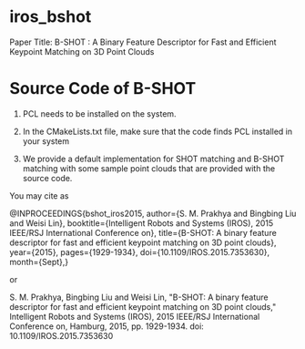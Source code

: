 # iros_bshot

Paper Title: B-SHOT : A Binary Feature Descriptor for Fast and Efficient Keypoint Matching on 3D Point Clouds

# Source Code of B-SHOT

1. PCL needs to be installed on the system.

2. In the CMakeLists.txt file, make sure that the code finds PCL installed in your system

3. We provide a default implementation for SHOT matching and B-SHOT matching with some sample point clouds that are provided with the source code.


You may cite as

@INPROCEEDINGS{bshot_iros2015, 
author={S. M. Prakhya and Bingbing Liu and Weisi Lin}, 
booktitle={Intelligent Robots and Systems (IROS), 2015 IEEE/RSJ International Conference on}, 
title={B-SHOT: A binary feature descriptor for fast and efficient keypoint matching on 3D point clouds}, 
year={2015}, 
pages={1929-1934}, 
doi={10.1109/IROS.2015.7353630}, 
month={Sept},}

or

S. M. Prakhya, Bingbing Liu and Weisi Lin, "B-SHOT: A binary feature descriptor for fast and efficient keypoint matching on 3D point clouds," Intelligent Robots and Systems (IROS), 2015 IEEE/RSJ International Conference on, Hamburg, 2015, pp. 1929-1934.
doi: 10.1109/IROS.2015.7353630
